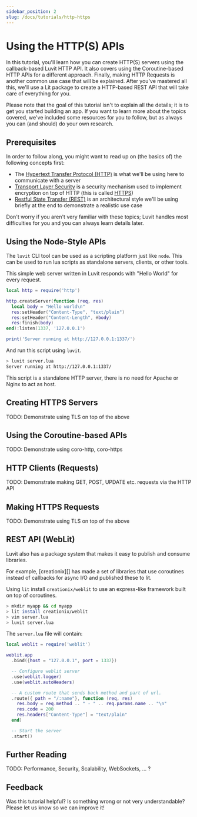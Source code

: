 ```yaml
---
sidebar_position: 2
slug: /docs/tutorials/http-https
---
```


# Using the HTTP(S) APIs

In this tutorial, you'll learn how you can create HTTP(S) servers using the callback-based Luvit HTTP API. It also covers using the Coroutine-based HTTP APIs for a different approach. Finally, making HTTP Requests is another common use case that will be explained. After you've mastered all this, we'll use a Lit package to create a HTTP-based REST API that will take care of everything for you.

Please note that the goal of this tutorial isn't to explain all the details; it is to get you started building an app. If you want to learn more about the topics covered, we've included some resources for you to follow, but as always you can (and should) do your own research.

## Prerequisites

In order to follow along, you might want to read up on (the basics of) the following concepts first:

* The [Hypertext Transfer Protocol (HTTP)](https://en.wikipedia.org/wiki/Hypertext_Transfer_Protocol) is what we'll be using here to communicate with a server
* [Transport Layer Security](https://en.wikipedia.org/wiki/Transport_Layer_Security) is a security mechanism used to implement encryption on top of HTTP (this is called [HTTPS](https://en.wikipedia.org/wiki/HTTPS))
* [Restful State Transfer (REST)](https://en.wikipedia.org/wiki/Representational_state_transfer) is an architectural style we'll be using briefly at the end to demonstrate a realistic use case

Don't worry if you aren't very familiar with these topics; Luvit handles most difficulties for you and you can always learn details later.

## Using the Node-Style APIs

The `luvit` CLI tool can be used as a scripting platform just like `node`.  This
can be used to run lua scripts as standalone servers, clients, or other tools.

This simple web server written in Luvit responds with "Hello World" for every
request.

```lua
local http = require('http')

http.createServer(function (req, res)
  local body = "Hello world\n"
  res:setHeader("Content-Type", "text/plain")
  res:setHeader("Content-Length", #body)
  res:finish(body)
end):listen(1337, '127.0.0.1')

print('Server running at http://127.0.0.1:1337/')
```

And run this script using `luvit`.

```sh
> luvit server.lua
Server running at http://127.0.0.1:1337/
```

This script is a standalone HTTP server, there is no need for Apache or Nginx to
act as host.

## Creating HTTPS Servers

TODO: Demonstrate using TLS on top of the above

## Using the Coroutine-based APIs

TODO: Demonstrate using coro-http, coro-https


## HTTP Clients (Requests)

TODO: Demonstrate making GET, POST, UPDATE etc. requests via the HTTP API

## Making HTTPS Requests

TODO: Demonstrate using TLS on top of the above

## REST API (WebLit)

Luvit also has a package system that makes it easy to publish and consume
libraries.

For example, [creationix][] has made a set of libraries that use coroutines
instead of callbacks for async I/O and published these to lit.

Using `lit` install `creationix/weblit` to use an express-like framework built
on top of coroutines.

```sh
> mkdir myapp && cd myapp
> lit install creationix/weblit
> vim server.lua
> luvit server.lua
```

The `server.lua` file will contain:

```lua
local weblit = require('weblit')

weblit.app
  .bind({host = "127.0.0.1", port = 1337})

  -- Configure weblit server
  .use(weblit.logger)
  .use(weblit.autoHeaders)

  -- A custom route that sends back method and part of url.
  .route({ path = "/:name"}, function (req, res)
    res.body = req.method .. " - " .. req.params.name .. "\n"
    res.code = 200
    res.headers["Content-Type"] = "text/plain"
  end)

  -- Start the server
  .start()
```

## Further Reading

TODO: Performance, Security, Scalability, WebSockets, ... ?


## Feedback

Was this tutorial helpful? Is something wrong or not very understandable? Please let us know so we can improve it!